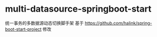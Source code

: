 # multi-datasource-springboot-start
统一事务的多数据源动态切换脚手架
基于 https://github.com/halink/spring-boot-start-project 修改
